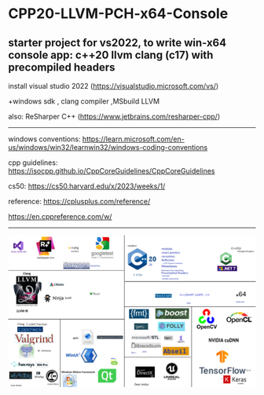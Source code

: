 # CPP20-LLVM-PCH-x64-Console

starter project for vs2022, to write win-x64 console app:
c++20 llvm clang (c17)
with precompiled headers
-------------------------
install visual studio 2022 (https://visualstudio.microsoft.com/vs/)

+windows sdk , clang compiler ,MSbuild LLVM 

also: ReSharper C++ (https://www.jetbrains.com/resharper-cpp/)



--------------------------
windows conventions:
https://learn.microsoft.com/en-us/windows/win32/learnwin32/windows-coding-conventions

cpp guidelines:
https://isocpp.github.io/CppCoreGuidelines/CppCoreGuidelines

cs50:
https://cs50.harvard.edu/x/2023/weeks/1/

reference:
https://cplusplus.com/reference/

https://en.cppreference.com/w/

-------------------------


![c plus plus](https://raw.githubusercontent.com/igal-abachi-dev/CPP20-LLVM-PCH-x64-Console/main/cpp.png)
